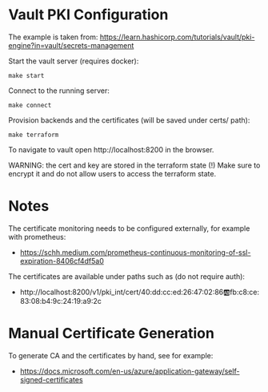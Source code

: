 # Vault PKI Configuration

The example is taken from: https://learn.hashicorp.com/tutorials/vault/pki-engine?in=vault/secrets-management

Start the vault server (requires docker):

```
make start
```

Connect to the running server:

```
make connect
```

Provision backends and the certificates (will be saved under certs/ path):

```
make terraform
```

To navigate to vault open http://localhost:8200 in the browser.

WARNING: the cert and key are stored in the terraform state (!) Make sure to encrypt it and do not allow users to access the terraform state.

# Notes

The certificate monitoring needs to be configured externally, for example with prometheus:

* https://schh.medium.com/prometheus-continuous-monitoring-of-ssl-expiration-8406cf4df5a0

The certificates are available under paths such as (do not require auth):

* http://localhost:8200/v1/pki_int/cert/40:dd:cc:ed:26:47:02:86:ab:fb:c8:ce:83:08:b4:9c:24:19:a9:2c

# Manual Certificate Generation

To generate CA and the certificates by hand, see for example:

* https://docs.microsoft.com/en-us/azure/application-gateway/self-signed-certificates

